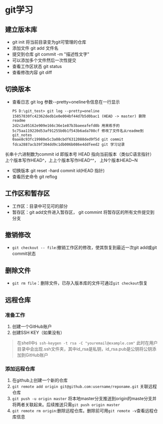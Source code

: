 # git学习
## 建立版本库
- git init 将当前目录变为git可管理的仓库
- 添加文件  git add 文件名
- 提交到仓库 git commit -m "描述性文字"
- 可以添加多个文件然后一次性提交
- 查看工作区状态 git status
- 查看修改内容 git diff
## 切换版本
- 查看日志 git log 参数--pretty=oneline令信息在一行显示
    ```
    PS D:\git_test> git log --pretty=oneline
    15857830fc42362dedb1e0e004bf44d7b5d0bac1 (HEAD -> master) 删除readme
    2d2c2a95162e909e166c36e1e87b3baeeafefd0b 用来练手的
    5c75aa119220d53af91255b0b1f543b6ada708cf 修改了文件名从readme到git_notes
    0aae8c93fc19980e5c3a08cbdf6312088ded9f5d git commit
    fdca2887acb39f304dd9c1db006b086e4ddfeed2 git 学习记录
    ```
长串十六进制数为commit id 即版本号
HEAD 指向当前版本（类似C语言指针） 上个版本写作HEAD^，上上个版本写作HEAD^^，
上N个版本HEAD~N
- 切换版本 git reset -hard commit id(HEAD 指针)
- 查看历史命令 git reflog
## 工作区和暂存区
- 工作区：目录中可见可的部分
- 暂存区：git add文件进入暂存区， git commint 将暂存区的所有文件提交到分支
## 撤销修改
- `git checkout -- file`:撤销工作区的修改，使其恢复到最近一次git add或git commit状态
## 删除文件
- `git rm file`：删除文件，已存入版本库的文件可通过`git checkout`恢复
## 远程仓库
### 准备工作
1. 创建一个GitHub账户
2. 创建SSH KEY（如果没有）
> 在shell中`$ ssh-keygen -t rsa -C "youremail@example.com"`
此时在用户目录中会出现.ssh文件夹，其中id_rsa是私钥，id_rsa.pub是公钥将公钥添加到GitHub账户
### 添加远程仓库
1. 在github上创建一个新的仓库
2. `git remote add origin git@github.com:username/reponame.git` 关联远程仓库
3. `git push -u origin master` 将本地master分支推送到origin的maste分支并将两者关联起来。后续推送只需`git push origin master`
4. `git remote rm origin`:删除远程仓库。删除前可用`git remote -v`查看远程仓库信息